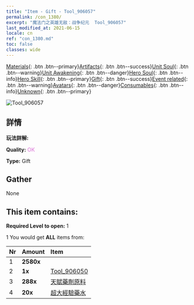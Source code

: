```yaml
---
title: "Item - Gift - Tool_906057"
permalink: /con_1380/
excerpt: "魔法门之英雄无敌：战争纪元  Tool_906057"
last_modified_at: 2021-06-15
locale: cn
ref: "con_1380.md"
toc: false
classes: wide
---
```

 [Materials](/ItemsCN/){: .btn .btn--primary}[Artifacts](/ItemsCN/Artifacts/){: .btn .btn--success}[Unit Soul](/ItemsCN/UnitSoul/){: .btn .btn--warning}[Unit Awakening](/ItemsCN/UnitAwakening/){: .btn .btn--danger}[Hero Soul](/ItemsCN/HeroSoul/){: .btn .btn--info}[Hero Skill](/ItemsCN/HeroSkill/){: .btn .btn--primary}[Gift](/ItemsCN/Gift/){: .btn .btn--success}[Event related](/ItemsCN/Events/){: .btn .btn--warning}[Avatars](/ItemsCN/Avatars/){: .btn .btn--danger}[Consumables](/ItemsCN/Consumables/){: .btn .btn--info}[Unknown](/ItemsCN/Unknown/){: .btn .btn--primary}

 ![Tool_906057](/images/t/i_907116.png)

## 詳情
 **玩法詳解:** 

 **Quality:** <span style="color: #DA70D6">OK</span>

 **Type:** Gift

## Gather

  None

## This item contains:

 **Required Level to open:** 1

 1 You would get **ALL** items  from:

  | Nr | Amount |     Item    |
  |:---|:-------|:------------|
  | 1 |  **2580x** | <i class="fas fa-gem"/> |  | 
  | 2 |  **1x** | [Tool_906050](/cn/Items/con_1373/) |  | 
  | 3 |  **288x** | [天賦藥劑原料](/cn/Items/con_1120/) |  | 
  | 4 |  **20x** | [超大經驗藥水](/cn/Items/con_703/) |  | 
